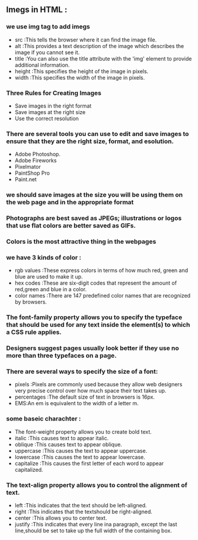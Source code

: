 ## Imegs in HTML :
### we use img tag to add imegs 
* src :This tells the browser where it can find the image file. 
* alt :This provides a text description of the image which describes the image if you cannot see it.
* title :You can also use the title attribute with the 'img' element to provide additional information.
* height :This specifies the height of the image in pixels.
* width :This specifies the width of the image in pixels.


### Three Rules for Creating Images
* Save images in the right format
* Save images at the right size
* Use the correct resolution


### There are several tools you can use to edit and save images to ensure that they are the right size, format, and esolution.
* Adobe Photoshop.
* Adobe Fireworks
* Pixelmator
* PaintShop Pro
* Paint.net

### we should save images at the size you will be using them on the web page and in the appropriate format
### Photographs are best saved as JPEGs; illustrations or logos that use flat colors are better saved as GIFs.

### Colors is the most attractive thing in the webpages 
### we have 3 kinds of color :
* rgb values :These express colors in terms of how much red, green and blue are used to make it up.
* hex codes :These are six-digit codes that represent the amount of red,green and blue in a color.
* color names :There are 147 predefined color names that are recognized by browsers.


### The font-family property allows you to specify the typeface that should be used for any text inside the element(s) to which a CSS rule applies.

### Designers suggest pages usually look better if they use no more than three typefaces on a page.


### There are several ways to specify the size of a font:
* pixels :Pixels are commonly used because they allow web designers very precise control over how much space their text takes up.
* percentages :The default size of text in browsers is 16px.
* EMS:An em is equivalent to the width of a letter m.


### some baseic charachter :
* The font-weight property allows you to create bold text.
* italic :This causes text to appear italic.
* oblique :This causes text to appear oblique.
* uppercase :This causes the text to appear uppercase.
* lowercase :This causes the text to appear lowercase.
* capitalize :This causes the first letter of each word to appear capitalized.


### The text-align property allows you to control the alignment of text.
* left :This indicates that the text should be left-aligned.
* right :This indicates that the textshould be right-aligned.
* center :This allows you to center text.
* justify :This indicates that every line ina paragraph, except the last line,should be set to take up the full width of the containing box.


